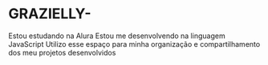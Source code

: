 # GRAZIELLY-
Estou estudando na Alura
Estou me desenvolvendo na linguagem JavaScript
Utilizo esse espaço para minha organização e compartilhamento dos meu projetos desenvolvidos
